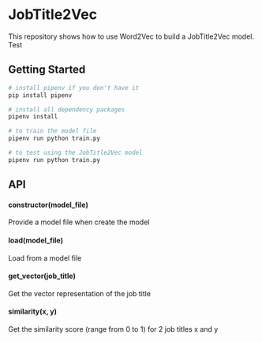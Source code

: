 JobTitle2Vec
=======

This repository shows how to use Word2Vec to build a JobTitle2Vec model. Test

## Getting Started

```sh
# install pipenv if you don't have it
pip install pipenv

# install all dependency packages
pipenv install

# to train the model file
pipenv run python train.py

# to test using the JobTitle2Vec model
pipenv run python train.py
```

## API

#### constructor(model_file)

Provide a model file when create the model

#### load(model_file)

Load from a model file

#### get_vector(job_title)

Get the vector representation of the job title

#### similarity(x, y)

Get the similarity score (range from 0 to 1) for 2 job titles x and y
